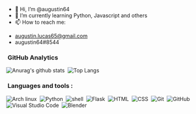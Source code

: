 - 👋 Hi, I’m @augustin64
- 🌱 I’m currently learning Python, Javascript and others
- 📫 How to reach me: 
 + augustin.lucas65@gmail.com
 + augustin64#8544 

### &nbsp;GitHub Analytics
![Anurag's github stats](https://github-readme-stats.vercel.app/api?username=augustin64&theme=dark&show_icons=true)&nbsp; 
![Top Langs](https://github-readme-stats.vercel.app/api/top-langs/?username=augustin64&theme=dark&show_icons=true)

### &nbsp;Languages and tools :
![Arch linux](https://img.shields.io/badge/-Arch_Linux-141a20?logo=arch-linux)&nbsp;
![Python](https://img.shields.io/badge/-Python-141a20?logo=python)&nbsp;
![shell](https://img.shields.io/badge/-Shell_Script-141a20?logo=shell)&nbsp;
![Flask](https://img.shields.io/badge/-Flask-141a20?logo=flask)&nbsp;
![HTML](https://img.shields.io/badge/-HTML-141a20?logo=HTML5)&nbsp;
![CSS](https://img.shields.io/badge/-CSS-141a20?logo=CSS3&logoColor=1572B6)&nbsp;
![Git](https://img.shields.io/badge/-Git-141a20?logo=git)&nbsp;
![GitHub](https://img.shields.io/badge/-GitHub-141a20?logo=github)&nbsp;
![Visual Studio Code](https://img.shields.io/badge/-Visual%20Studio%20Code-141a20?logo=visual-studio-code&logoColor=007ACC)&nbsp;
![Blender](https://img.shields.io/badge/-blender-141a20?logo=blender)&nbsp;
